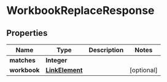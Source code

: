 
# WorkbookReplaceResponse

## Properties
Name | Type | Description | Notes
------------ | ------------- | ------------- | -------------
**matches** | **Integer** |  | 
**workbook** | [**LinkElement**](LinkElement.md) |  |  [optional]



